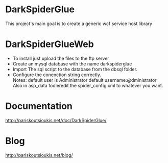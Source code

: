 DarkSpiderGlue
==============

This project's main goal is to create a generic wcf service host library

DarkSpiderGlueWeb
=================
<ul>
<li>To install just upload the files to the ftp server </li>
<li>Create an mysql database with the name darkspiderglue</li>
<li>Import The sql script to the database from the dbsql folder.</li>
<li>Configure the conenction string correctly.</li>
Notes: default user is Administrator
default username:@dministrator
Also in asp_data fodleredit the spider_config.xml to whatever you want.</li>
</ul>

Documentation
==============
http://pariskoutsioukis.net/doc/DarkSpiderGlue/

Blog
=============
http://pariskoutsioukis.net/blog/
